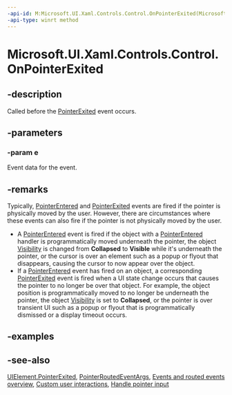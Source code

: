 ```yaml
---
-api-id: M:Microsoft.UI.Xaml.Controls.Control.OnPointerExited(Microsoft.UI.Xaml.Input.PointerRoutedEventArgs)
-api-type: winrt method
---
```


<!-- Method syntax
virtual protected void OnPointerExited(Windows.UI.Xaml.Input.PointerRoutedEventArgs e)
-->

# Microsoft.UI.Xaml.Controls.Control.OnPointerExited

## -description

Called before the [PointerExited](../microsoft.ui.xaml/uielement_pointerexited.md) event occurs.

## -parameters

### -param e

Event data for the event.

## -remarks

Typically, [PointerEntered](../microsoft.ui.xaml/uielement_pointerentered.md) and [PointerExited](../microsoft.ui.xaml/uielement_pointerexited.md) events are fired if the pointer is physically moved by the user. However, there are circumstances where these events can also fire if the pointer is not physically moved by the user.

- A [PointerEntered](../microsoft.ui.xaml/uielement_pointerentered.md) event is fired if the object with a [PointerEntered](../microsoft.ui.xaml/uielement_pointerentered.md) handler is programmatically moved underneath the pointer, the object [Visibility](../microsoft.ui.xaml/uielement_visibility.md) is changed from **Collapsed** to **Visible** while it's underneath the pointer, or the cursor is over an element such as a popup or flyout that disappears, causing the cursor to now appear over the object.
- If a [PointerEntered](../microsoft.ui.xaml/uielement_pointerentered.md) event has fired on an object, a corresponding [PointerExited](../microsoft.ui.xaml/uielement_pointerexited.md) event is fired when a UI state change occurs that causes the pointer to no longer be over that object. For example, the object position is programmatically moved to no longer be underneath the pointer, the object [Visibility](../microsoft.ui.xaml/uielement_visibility.md) is set to **Collapsed**, or the pointer is over transient UI such as a popup or flyout that is programmatically dismissed or a display timeout occurs.

## -examples

## -see-also

[UIElement.PointerExited](../microsoft.ui.xaml/uielement_pointerexited.md), [PointerRoutedEventArgs](../microsoft.ui.xaml.input/pointerroutedeventargs.md), [Events and routed events overview](/windows/uwp/xaml-platform/events-and-routed-events-overview), [Custom user interactions](/windows/apps/design/layout/index), [Handle pointer input](/windows/uwp/input-and-devices/handle-pointer-input)
